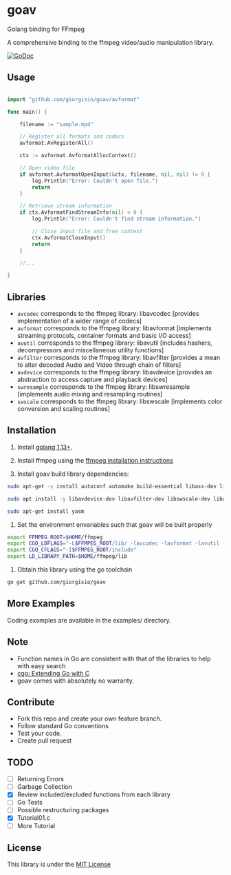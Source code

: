# goav
Golang binding for FFmpeg

A comprehensive binding to the ffmpeg video/audio manipulation library.

[![GoDoc](https://godoc.org/github.com/giorgisio/goav?status.svg)](https://godoc.org/github.com/giorgisio/goav)

## Usage

`````go

import "github.com/giorgisio/goav/avformat"

func main() {

	filename := "sample.mp4"

	// Register all formats and codecs
	avformat.AvRegisterAll()

	ctx := avformat.AvformatAllocContext()

	// Open video file
	if avformat.AvformatOpenInput(&ctx, filename, nil, nil) != 0 {
		log.Println("Error: Couldn't open file.")
		return
	}

	// Retrieve stream information
	if ctx.AvformatFindStreamInfo(nil) < 0 {
		log.Println("Error: Couldn't find stream information.")

		// Close input file and free context
		ctx.AvformatCloseInput()
		return
	}

	//...

}
`````

## Libraries

* `avcodec` corresponds to the ffmpeg library: libavcodec [provides implementation of a wider range of codecs]
* `avformat` corresponds to the ffmpeg library: libavformat [implements streaming protocols, container formats and basic I/O access]
* `avutil` corresponds to the ffmpeg library: libavutil [includes hashers, decompressors and miscellaneous utility functions]
* `avfilter` corresponds to the ffmpeg library: libavfilter [provides a mean to alter decoded Audio and Video through chain of filters]
* `avdevice` corresponds to the ffmpeg library: libavdevice [provides an abstraction to access capture and playback devices]
* `swresample` corresponds to the ffmpeg library: libswresample [implements audio mixing and resampling routines]
* `swscale` corresponds to the ffmpeg library: libswscale [implements color conversion and scaling routines]


## Installation

1. Install [golang 1.13+](https://golang.org/dl/).

1. Install ffmpeg using the [ffmpeg installation instructions](https://github.com/FFmpeg/FFmpeg/blob/master/INSTALL.md)

1. Install goav build library dependencies:

``` sh
sudo apt-get -y install autoconf automake build-essential libass-dev libfreetype6-dev libsdl1.2-dev libtheora-dev libtool libva-dev libvdpau-dev libvorbis-dev libxcb1-dev libxcb-shm0-dev libxcb-xfixes0-dev pkg-config texi2html zlib1g-dev

sudo apt install -y libavdevice-dev libavfilter-dev libswscale-dev libavcodec-dev libavformat-dev libswresample-dev libavutil-dev

sudo apt-get install yasm
```

1. Set the environment envariables such that goav will be built properly

``` sh
export FFMPEG_ROOT=$HOME/ffmpeg
export CGO_LDFLAGS="-L$FFMPEG_ROOT/lib/ -lavcodec -lavformat -lavutil -lswscale -lswresample -lavdevice -lavfilter"
export CGO_CFLAGS="-I$FFMPEG_ROOT/include"
export LD_LIBRARY_PATH=$HOME/ffmpeg/lib
``` 

1. Obtain this library using the go toolchain

``` sh
go get github.com/giorgisio/goav

``` 

## More Examples

Coding examples are available in the examples/ directory.

## Note
- Function names in Go are consistent with that of the libraries to help with easy search
- [cgo: Extending Go with C](http://blog.giorgis.io/cgo-examples)
- goav comes with absolutely no warranty.

## Contribute
- Fork this repo and create your own feature branch.
- Follow standard Go conventions
- Test your code.
- Create pull request

## TODO

- [ ] Returning Errors
- [ ] Garbage Collection
- [X] Review included/excluded functions from each library
- [ ] Go Tests
- [ ] Possible restructuring packages
- [x] Tutorial01.c
- [ ] More Tutorial

## License
This library is under the [MIT License](http://opensource.org/licenses/MIT)
